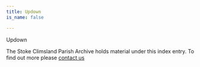 ```yaml
---
title: Updown
is_name: false

---
```


Updown


The Stoke Climsland Parish Archive holds material under this index entry. To find out more please [contact us](/contact/)
